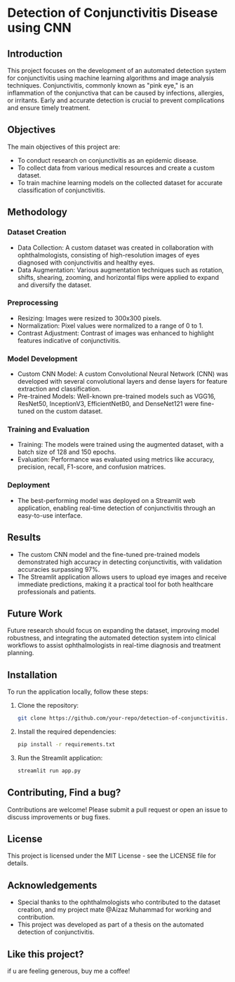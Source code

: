 # Detection of Conjunctivitis Disease using CNN

## Introduction

This project focuses on the development of an automated detection system for conjunctivitis using machine learning algorithms and image analysis techniques. Conjunctivitis, commonly known as "pink eye," is an inflammation of the conjunctiva that can be caused by infections, allergies, or irritants. Early and accurate detection is crucial to prevent complications and ensure timely treatment.

## Objectives

The main objectives of this project are:
- To conduct research on conjunctivitis as an epidemic disease.
- To collect data from various medical resources and create a custom dataset.
- To train machine learning models on the collected dataset for accurate classification of conjunctivitis.

## Methodology

### Dataset Creation
- Data Collection: A custom dataset was created in collaboration with ophthalmologists, consisting of high-resolution images of eyes diagnosed with conjunctivitis and healthy eyes.
- Data Augmentation: Various augmentation techniques such as rotation, shifts, shearing, zooming, and horizontal flips were applied to expand and diversify the dataset.

### Preprocessing
- Resizing: Images were resized to 300x300 pixels.
- Normalization: Pixel values were normalized to a range of 0 to 1.
- Contrast Adjustment: Contrast of images was enhanced to highlight features indicative of conjunctivitis.

### Model Development
- Custom CNN Model: A custom Convolutional Neural Network (CNN) was developed with several convolutional layers and dense layers for feature extraction and classification.
- Pre-trained Models: Well-known pre-trained models such as VGG16, ResNet50, InceptionV3, EfficientNetB0, and DenseNet121 were fine-tuned on the custom dataset.

### Training and Evaluation
- Training: The models were trained using the augmented dataset, with a batch size of 128 and 150 epochs. 
- Evaluation: Performance was evaluated using metrics like accuracy, precision, recall, F1-score, and confusion matrices.

### Deployment
- The best-performing model was deployed on a Streamlit web application, enabling real-time detection of conjunctivitis through an easy-to-use interface.

## Results
- The custom CNN model and the fine-tuned pre-trained models demonstrated high accuracy in detecting conjunctivitis, with validation accuracies surpassing 97%.
- The Streamlit application allows users to upload eye images and receive immediate predictions, making it a practical tool for both healthcare professionals and patients.

## Future Work
Future research should focus on expanding the dataset, improving model robustness, and integrating the automated detection system into clinical workflows to assist ophthalmologists in real-time diagnosis and treatment planning.

## Installation

To run the application locally, follow these steps:

1. Clone the repository:
   ```bash
   git clone https://github.com/your-repo/detection-of-conjunctivitis.git
   ```
2. Install the required dependencies:
   ```bash
   pip install -r requirements.txt
   ```
3. Run the Streamlit application:
   ```bash
   streamlit run app.py
   ```

## Contributing, Find a bug?
Contributions are welcome! Please submit a pull request or open an issue to discuss improvements or bug fixes.

## License

This project is licensed under the MIT License - see the LICENSE file for details.

## Acknowledgements

- Special thanks to the ophthalmologists who contributed to the dataset creation, and my project mate @Aizaz Muhammad for working and contribution.
- This project was developed as part of a thesis on the automated detection of conjunctivitis.

## Like this project?
if u are feeling generous, buy me a coffee!
